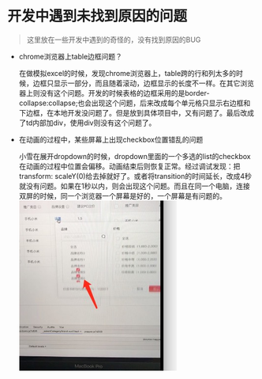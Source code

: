# 开发中遇到未找到原因的问题

> 这里放在一些开发中遇到的奇怪的，没有找到原因的BUG

- chrome浏览器上table边框问题？
  
  在做模拟excel的时候，发现chrome浏览器上，table跨的行和列太多的时候，边框只显示一部分，而且随着滚动，边框显示的长度不一样。在其它浏览器上则没有这个问题。开发的时候表格的边框采用的是border-collapse:collapse;也会出现这个问题，后来改成每个单元格只显示右边框和下边框，在本地开发没问题了。但是放到具体项目中，又有问题了。最后改成了td内部加div，使用div则没有这个问题了。

- 在动画的过程中，某些屏幕上出现checkbox位置错乱的问题

  小雪在展开dropdown的时候，dropdown里面的一个多选的list的checkbox在动画的过程中位置会偏移。动画结束后则恢复正常。经过调试发现：把transform: scaleY(0)给去掉就好了。或者将transition的时间延长，改成4秒就没有问题。如果在1秒以内，则会出现这个问题。而且在同一个电脑，连接双屏的时候，同一个浏览器一个屏幕是好的，一个屏幕是有问题的。
  ![img](./images/demo1.jpg)
